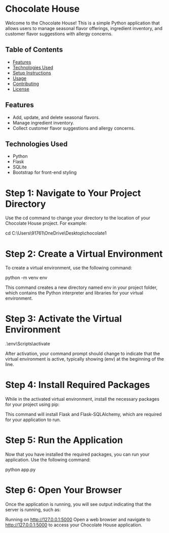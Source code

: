 # Chocolate House

Welcome to the Chocolate House! This is a simple Python application that allows users to manage seasonal flavor offerings, ingredient inventory, and customer flavor suggestions with allergy concerns.

## Table of Contents

- [Features](#features)
- [Technologies Used](#technologies-used)
- [Setup Instructions](#setup-instructions)
- [Usage](#usage)
- [Contributing](#contributing)
- [License](#license)

## Features

- Add, update, and delete seasonal flavors.
- Manage ingredient inventory.
- Collect customer flavor suggestions and allergy concerns.

## Technologies Used

- Python
- Flask
- SQLite
- Bootstrap for front-end styling

# Step 1: Navigate to Your Project Directory

Use the cd command to change your directory to the location of your Chocolate House project. For example:

cd C:\Users\91761\OneDrive\Desktop\chocolate1

# Step 2: Create a Virtual Environment

To create a virtual environment, use the following command:

python -m venv env

This command creates a new directory named env in your project folder, which contains the Python interpreter and libraries for your virtual environment.

# Step 3: Activate the Virtual Environment

.\env\Scripts\activate

After activation, your command prompt should change to indicate that the virtual environment is active, typically showing (env) at the beginning of the line.

# Step 4: Install Required Packages

While in the activated virtual environment, install the necessary packages for your project using pip:

This command will install Flask and Flask-SQLAlchemy, which are required for your application to run.

# Step 5: Run the Application

Now that you have installed the required packages, you can run your application. Use the following command:

python app.py

# Step 6: Open Your Browser

Once the application is running, you will see output indicating that the server is running, such as:

Running on http://127.0.0.1:5000
Open a web browser and navigate to http://127.0.0.1:5000 to access your Chocolate House application.
